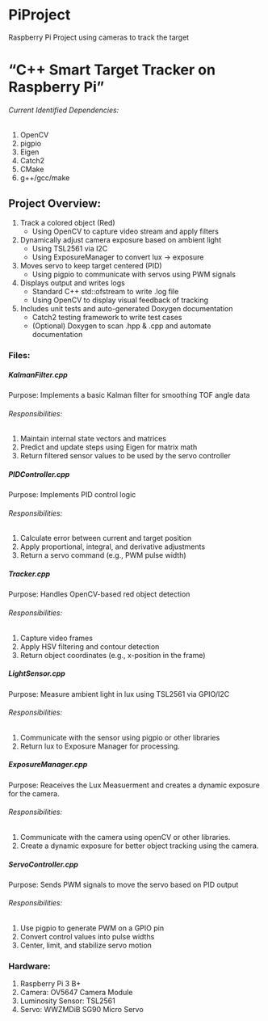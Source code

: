 # PiProject

Raspberry Pi Project using cameras to track the target

# “C++ Smart Target Tracker on Raspberry Pi”

###### Current Identified Dependencies:

1. OpenCV
2. pigpio
3. Eigen
4. Catch2
5. CMake
6. g++/gcc/make

## Project Overview:

1. Track a colored object (Red)
   - Using OpenCV to capture video stream and apply filters
2. Dynamically adjust camera exposure based on ambient light
   - Using TSL2561 via I2C
   - Using ExposureManager to convert lux → exposure
3. Moves servo to keep target centered (PID)
   - Using pigpio to communicate with servos using PWM signals
4. Displays output and writes logs
   - Standard C++ std::ofstream to write .log file
   - Using OpenCV to display visual feedback of tracking
5. Includes unit tests and auto-generated Doxygen documentation
   - Catch2 testing framework to write test cases
   - (Optional) Doxygen to scan .hpp & .cpp and automate documentation

### Files:

##### KalmanFilter.cpp

Purpose: Implements a basic Kalman filter for smoothing TOF angle data

###### Responsibilities:

1. Maintain internal state vectors and matrices
2. Predict and update steps using Eigen for matrix math
3. Return filtered sensor values to be used by the servo controller

##### PIDController.cpp

Purpose: Implements PID control logic

###### Responsibilities:

1. Calculate error between current and target position
2. Apply proportional, integral, and derivative adjustments
3. Return a servo command (e.g., PWM pulse width)

##### Tracker.cpp

Purpose: Handles OpenCV-based red object detection

###### Responsibilities:

1. Capture video frames
2. Apply HSV filtering and contour detection
3. Return object coordinates (e.g., x-position in the frame)

##### LightSensor.cpp

Purpose: Measure ambient light in lux using TSL2561 via GPIO/I2C

###### Responsibilities:

1. Communicate with the sensor using pigpio or other libraries
2. Return lux to Exposure Manager for processing.

##### ExposureManager.cpp

Purpose: Reaceives the Lux Measuerment and creates a dynamic exposure for the camera.

###### Responsibilities:

1. Communicate with the camera using openCV or other libraries.
2. Create a dynamic exposure for better object tracking using the camera.

##### ServoController.cpp

Purpose: Sends PWM signals to move the servo based on PID output

###### Responsibilities:

1. Use pigpio to generate PWM on a GPIO pin
2. Convert control values into pulse widths
3. Center, limit, and stabilize servo motion

### Hardware:

1. Raspberry Pi 3 B+
2. Camera: OV5647 Camera Module
3. Luminosity Sensor: TSL2561
4. Servo: WWZMDiB SG90 Micro Servo

